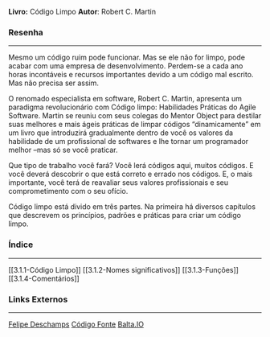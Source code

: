 
**Livro:**  Código Limpo
**Autor**:  Robert C. Martin

### Resenha
----------------
Mesmo um código ruim pode funcionar. Mas se ele não for limpo, pode acabar com uma empresa de desenvolvimento. Perdem-se a cada ano horas incontáveis e recursos importantes devido a um código mal escrito. Mas não precisa ser assim.

O renomado especialista em software, Robert C. Martin, apresenta um paradigma revolucionário com Código limpo: Habilidades Práticas do Agile Software. Martin se reuniu com seus colegas do Mentor Object para destilar suas melhores e mais ágeis práticas de limpar códigos “dinamicamente” em um livro que introduzirá gradualmente dentro de você os valores da habilidade de um profissional de softwares e lhe tornar um programador melhor –mas só se você praticar.

Que tipo de trabalho você fará? Você lerá códigos aqui, muitos códigos. E você deverá descobrir o que está correto e errado nos códigos. E, o mais importante, você terá de reavaliar seus valores profissionais e seu comprometimento com o seu ofício.

Código limpo está divido em três partes. Na primeira há diversos capítulos que descrevem os princípios, padrões e práticas para criar um código limpo.

### Índice
---------
[[3.1.1-Código Limpo]]
[[3.1.2-Nomes significativos]]
[[3.1.3-Funções]]
[[3.1.4-Comentários]]
### Links Externos
---
[Felipe Deschamps](https://www.youtube.com/watch?v=9w3o9NHXqu0&list=PLMdYygf53DP5Sc6yFYs6ZmjsuuA2fu0TK)
[Código Fonte](https://www.youtube.com/watch?v=O5aWwBXPoh4&list=PLVc5bWuiFQ8H5P-7QB1_3LOJkOZNMnnpg)
[Balta.IO](https://www.youtube.com/watch?v=tfli894kV68&list=PLHlHvK2lnJnfGR8aVpTybsUEFuARZH40U)
